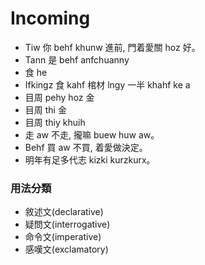 # Incoming

* Tiw 你 behf khunw 進前, 門着愛關 hoz 好。
* Tann 是 behf anfchuanny
* 食 he
* Ifkingz 食 kahf 棺材 lngy 一半 khahf ke a
* 目周 pehy hoz 金
* 目周 thi 金
* 目周 thiy khuih
* 走 aw 不走, 攏嘛 buew huw aw。
* Behf 買 aw 不買, 着愛做決定。
* 明年有足多代志 kizki kurzkurx。

### 用法分類

* 敘述文(declarative)
* 疑問文(interrogative)
* 命令文(imperative)
* 感嘆文(exclamatory)
